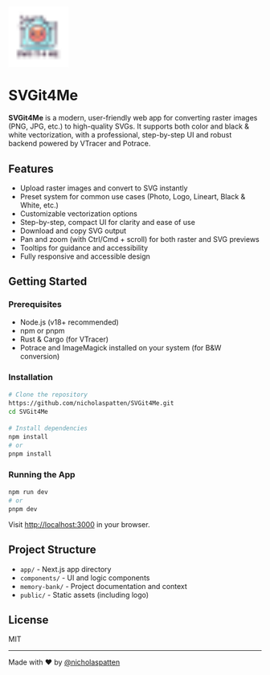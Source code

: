 # <img src="public/logo.svg" alt="SVG It 4 Me Logo" width="120" style="vertical-align:middle;" />

# SVGit4Me

**SVGit4Me** is a modern, user-friendly web app for converting raster images (PNG, JPG, etc.) to high-quality SVGs. It supports both color and black & white vectorization, with a professional, step-by-step UI and robust backend powered by VTracer and Potrace.

## Features
- Upload raster images and convert to SVG instantly
- Preset system for common use cases (Photo, Logo, Lineart, Black & White, etc.)
- Customizable vectorization options
- Step-by-step, compact UI for clarity and ease of use
- Download and copy SVG output
- Pan and zoom (with Ctrl/Cmd + scroll) for both raster and SVG previews
- Tooltips for guidance and accessibility
- Fully responsive and accessible design

## Getting Started

### Prerequisites
- Node.js (v18+ recommended)
- npm or pnpm
- Rust & Cargo (for VTracer)
- Potrace and ImageMagick installed on your system (for B&W conversion)

### Installation

```bash
# Clone the repository
https://github.com/nicholaspatten/SVGit4Me.git
cd SVGit4Me

# Install dependencies
npm install
# or
pnpm install
```

### Running the App

```bash
npm run dev
# or
pnpm dev
```

Visit [http://localhost:3000](http://localhost:3000) in your browser.

## Project Structure
- `app/` - Next.js app directory
- `components/` - UI and logic components
- `memory-bank/` - Project documentation and context
- `public/` - Static assets (including logo)

## License
MIT

---

Made with ❤️ by [@nicholaspatten](https://github.com/nicholaspatten) 